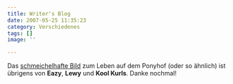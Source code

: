 ```yaml
---
title: Writer's Blog
date: 2007-05-25 11:35:23
category: Verschiedenes
tags: []
image: ''

---
```


Das [schmeichelhafte Bild](http://www.misantropolis.de/2007/05/das-leben-ist-kein-ponyhof) zum Leben auf dem Ponyhof (oder so ähnlich) ist übrigens von **Eazy**, **Lewy** und **Kool Kurls**. Danke nochmal!
